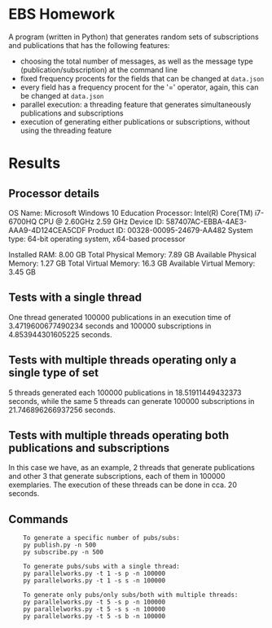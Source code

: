 # EBS Homework

A program (written in Python) that generates random sets of subscriptions and publications that has the following features:
- choosing the total number of messages, as well as the message type (publication/subscription) at the command line
- fixed frequency procents for the fields that can be changed at ```data.json```
- every field has a frequency procent for the '=' operator, again, this can be changed at ```data.json```
- parallel execution: a threading feature that generates simultaneously publications and subscriptions
- execution of generating either publications or subscriptions, without using the threading feature

# Results
## Processor details
OS Name: Microsoft Windows 10 Education
Processor:	Intel(R) Core(TM) i7-6700HQ CPU @ 2.60GHz   2.59 GHz
Device ID:	587407AC-EBBA-4AE3-AAA9-4D124CEA5CDF
Product ID:	00328-00095-24679-AA482
System type: 64-bit operating system, x64-based processor

Installed RAM:	8.00 GB
Total Physical Memory:	7.89 GB
Available Physical Memory:	1.27 GB
Total Virtual Memory:	16.3 GB
Available Virtual Memory:	3.45 GB

## Tests with a single thread

One thread generated 100000 publications in an execution time of 3.4719600677490234 seconds and 100000 subscriptions in 4.853944301605225 seconds.

## Tests with multiple threads operating only a single type of set

5 threads generated each 100000 publications in 18.51911449432373 seconds, while the same 5 threads can generate 100000 subscriptions in 21.746896266937256 seconds.

## Tests with multiple threads operating both publications and subscriptions

In this case we have, as an example, 2 threads that generate publications and other 3 that generate subscriptions, each of them in 100000 exemplaries. The execution of these threads can be done in cca. 20 seconds.

## Commands

        To generate a specific number of pubs/subs:
        py publish.py -n 500
        py subscribe.py -n 500

        To generate pubs/subs with a single thread:
        py parallelworks.py -t 1 -s p -n 100000
        py parallelworks.py -t 1 -s s -n 100000

        To generate only pubs/only subs/both with multiple threads:
        py parallelworks.py -t 5 -s p -n 100000
        py parallelworks.py -t 5 -s s -n 100000
        py parallelworks.py -t 5 -s b -n 100000